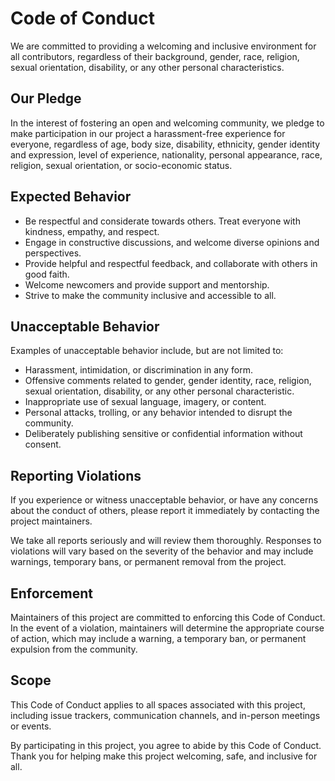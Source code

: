 # Code of Conduct

We are committed to providing a welcoming and inclusive environment for all contributors, regardless of their background, gender, race, religion, sexual orientation, disability, or any other personal characteristics.

## Our Pledge
In the interest of fostering an open and welcoming community, we pledge to make participation in our project a harassment-free experience for everyone, regardless of age, body size, disability, ethnicity, gender identity and expression, level of experience, nationality, personal appearance, race, religion, sexual orientation, or socio-economic status.

## Expected Behavior
- Be respectful and considerate towards others. Treat everyone with kindness, empathy, and respect.
- Engage in constructive discussions, and welcome diverse opinions and perspectives.
- Provide helpful and respectful feedback, and collaborate with others in good faith.
- Welcome newcomers and provide support and mentorship.
- Strive to make the community inclusive and accessible to all.

## Unacceptable Behavior
Examples of unacceptable behavior include, but are not limited to:
- Harassment, intimidation, or discrimination in any form.
- Offensive comments related to gender, gender identity, race, religion, sexual orientation, disability, or any other personal characteristic.
- Inappropriate use of sexual language, imagery, or content.
- Personal attacks, trolling, or any behavior intended to disrupt the community.
- Deliberately publishing sensitive or confidential information without consent.

## Reporting Violations
If you experience or witness unacceptable behavior, or have any concerns about the conduct of others, please report it immediately by contacting the project maintainers.

We take all reports seriously and will review them thoroughly. Responses to violations will vary based on the severity of the behavior and may include warnings, temporary bans, or permanent removal from the project.

## Enforcement
Maintainers of this project are committed to enforcing this Code of Conduct. In the event of a violation, maintainers will determine the appropriate course of action, which may include a warning, a temporary ban, or permanent expulsion from the community.

## Scope
This Code of Conduct applies to all spaces associated with this project, including issue trackers, communication channels, and in-person meetings or events.

By participating in this project, you agree to abide by this Code of Conduct. Thank you for helping make this project welcoming, safe, and inclusive for all.
